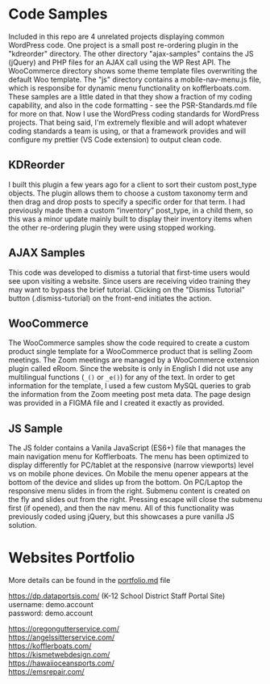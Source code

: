 # Code Samples

Included in this repo are 4 unrelated projects displaying common WordPress code. One project is a small post re-ordering plugin in the "kdreorder" directory. The other directory "ajax-samples" contains the JS (jQuery) and PHP files for an AJAX call using the WP Rest API. The WooCommerce directory shows some theme template files overwriting the default Woo template. The "js" directory contains a mobile-nav-menu.js file, which is responsibe for dynamic menu functionality on kofflerboats.com. These samples are a little dated in that they show a fraction of my coding capability, and also in the code formatting - see the PSR-Standards.md file for more on that. Now I use the WordPress coding standards for WordPress projects. That being said, I'm extremely flexible and will adopt whatever coding standards a team is using, or that a framework provides and will configure my prettier (VS Code extension) to output clean code. 

## KDReorder

I built this plugin a few years ago for a client to sort their custom post_type objects. The plugin allows them to choose a custom taxonomy term and then drag and drop posts to specify a specific order for that term. I had previously made them a custom “inventory” post_type, in a child them, so this was a minor update mainly built to display their inventory items when the other re-ordering plugin they were using stopped working.

## AJAX Samples

This code was developed to dismiss a tutorial that first-time users would see upon visiting a website. Since users are receiving video training they may want to bypass the brief tutorial. Clicking on the "Dismiss Tutorial" button (.dismiss-tutorial) on the front-end initiates the action.

## WooCommerce

The WooCommerce samples show the code required to create a custom product single template for a WooCommerce product that is selling Zoom meetings. The Zoom meetings are managed by a WooCommerce extension plugin called eRoom. Since the website is only in English I did not use any multilingual functions (`_()` or `_e()`) for any of the text. In order to get information for the template, I used a few custom MySQL queries to grab the information from the Zoom meeting post meta data. The page design was provided in a FIGMA file and I created it exactly as provided. 

## JS Sample

The JS folder contains a Vanila JavaScript (ES6+) file that manages the main navigation menu for Kofflerboats. The menu has been optimized to display differently for PC/tablet at the responsive (narrow viewports) level vs on mobile phone devices. On Mobile the menu opener appears at the bottom of the device and slides up from the bottom. On PC/Laptop the responsive menu slides in from the right. Submenu content is created on the fly and slides out from the right. Pressing escape will close the submenu first (if opened), and then the nav menu. All of this functionality was previously coded using jQuery, but this showcases a pure vanilla JS solution.

# Websites Portfolio

More details can be found in the [portfolio.md](https://github.com/bcpeterson7/project-samples/blob/main/portfolio.md) file

https://dp.dataportsis.com/  (K-12 School District Staff Portal Site)  
username: demo.account  
password: demo.account  

https://oregongutterservice.com/  
https://angelssitterservice.com/  
https://kofflerboats.com/  
https://kismetwebdesign.com/  
https://hawaiioceansports.com/  
https://emsrepair.com/  
